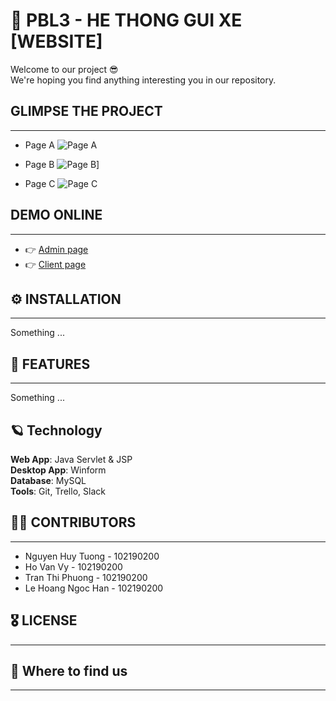 # 🍕 PBL3 - HE THONG GUI XE [WEBSITE]

Welcome to our project 😎 \
We're hoping you find anything interesting you in our repository.

## GLIMPSE THE PROJECT

***
[1]: https://res.cloudinary.com/dgext7ewd/image/upload/v1617588331/unnamed_wpavzb.jpg

- Page A
![Page A][1]

- Page B
![Page B][1]]

- Page C
![Page C][1]

## DEMO ONLINE

***

- 👉 [Admin page](https://www.google.com/)
- 👉 [Client page](https://www.google.com/)

## ⚙️ INSTALLATION

***

Something ...

## 🎉 FEATURES

***

Something ...

## 🪐 Technology

**Web App**: Java Servlet & JSP \
**Desktop App**: Winform \
**Database**: MySQL \
**Tools**: Git, Trello, Slack

## 👨‍🔧 CONTRIBUTORS

***
* Nguyen Huy Tuong - 102190200
* Ho Van Vy - 102190200
* Tran Thi Phuong - 102190200
* Le Hoang Ngoc Han - 102190200

## 🎖 LICENSE

***

## 👀 Where to find us

***


